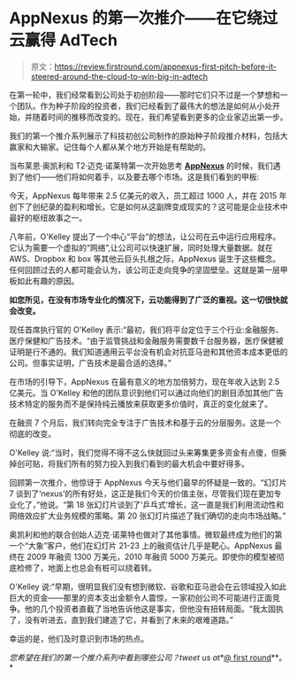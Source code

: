 # AppNexus 的第一次推介——在它绕过云赢得 AdTech 

> 原文：<https://review.firstround.com/appnexus-first-pitch-before-it-steered-around-the-cloud-to-win-big-in-adtech>

在第一轮中，我们经常看到公司处于初创阶段——那时它们只不过是一个梦想和一个团队。作为种子阶段的投资者，我们已经看到了最伟大的想法是如何从小处开始，并随着时间的推移而改变的。现在，我们希望看到更多的企业家迈出第一步。

我们的第一个推介系列展示了科技初创公司制作的原始种子阶段推介材料，包括大赢家和大输家。记住每个人都从某个地方开始是有帮助的。

当布莱恩·奥凯利和 T2·迈克·诺莱特第一次开始思考 **[AppNexus](http://www.appnexus.com "null")** 的时候，我们遇到了他们——他们将如何着手，以及要去哪个市场。这是我们看到的甲板:

今天，AppNexus 每年带来 2.5 亿美元的收入，员工超过 1000 人，并在 2015 年创下了创纪录的盈利和增长。它是如何从这副牌变成现实的？这可能是企业技术中最好的枢纽故事之一。

八年前，O'Kelley 提出了一个中心“平台”的想法，让公司在云中运行应用程序。它认为需要一个虚拟的“网络”,让公司可以快速扩展，同时处理大量数据。就在 AWS、Dropbox 和 box 等其他云巨头扎根之际，AppNexus 诞生于这些概念。任何回顾过去的人都可能会认为，该公司正走向竞争的坚固壁垒。这就是第一层甲板如此有趣的原因。

**如您所见，在没有市场专业化的情况下，云功能得到了广泛的重视。这一切很快就会改变。**

现任首席执行官的 O'Kelley 表示:“最初，我们将平台定位于三个行业:金融服务、医疗保健和广告技术。“由于监管挑战和金融服务需要数千台服务器，医疗保健被证明是行不通的。我们知道通用云平台没有机会对抗亚马逊和其他资本成本更低的公司。但事实证明，广告技术是最合适的选择。”

在市场的引导下，AppNexus 在最有意义的地方加倍努力，现在年收入达到 2.5 亿美元。当 O'Kelley 和他的团队意识到他们可以通过向他们的剧目添加其他广告技术特定的服务而不是保持纯云播放来获取更多价值时，真正的变化就来了。

在融资 7 个月后，我们转向完全专注于广告技术和基于云的分层服务。这是一个彻底的改变。

O'Kelley 说:“当时，我们觉得不得不这么快就回过头来筹集更多资金有点傻，但撕掉创可贴，将我们所有的努力投入到我们看到的最大机会中要好得多。

回顾第一次推介，他惊讶于 AppNexus 今天与他们最早的怀疑是一致的。“幻灯片 7 谈到了‘nexus’的所有好处，这正是我们今天的价值主张，尽管我们现在更加专业化了，”他说。“第 18 张幻灯片谈到了‘乒乓式’增长，这一直是我们利用流动性和网络效应扩大业务规模的策略。第 20 张幻灯片描述了我们确切的走向市场战略。”

奥凯利和他的联合创始人迈克·诺莱特也做对了其他事情。微软最终成为他们的第一个“大象”客户，他们在幻灯片 21-23 上的融资估计几乎是靶心。AppNexus 最终在 2009 年融资 1300 万美元，2010 年融资 5000 万美元。即使你的模型被彻底检修了，地面上也总会有桩可以绕着转。

O'Kelley 说:“早期，很明显我们没有想到微软、谷歌和亚马逊会在云领域投入如此巨大的资金——那里的资本支出金额令人震惊，一家初创公司不可能进行正面竞争。他的几个投资者直截了当地告诉他这是事实，但他没有扭转局面。“我太固执了，没有听进去，直到我们建造了它，并看到了未来的艰难道路。”

幸运的是，他们及时意识到市场的热点。

*您希望在我们的第一个推介系列中看到哪些公司？tweet us at**[@ first round](http://www.twitter.com/firstround "null")**。*